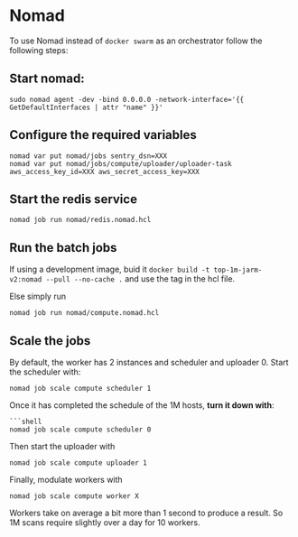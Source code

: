 # Nomad

To use Nomad instead of `docker swarm` as an orchestrator follow the following steps:

## Start nomad:
```shell
sudo nomad agent -dev -bind 0.0.0.0 -network-interface='{{ GetDefaultInterfaces | attr "name" }}'
```

## Configure the required variables
```shell
nomad var put nomad/jobs sentry_dsn=XXX
nomad var put nomad/jobs/compute/uploader/uploader-task aws_access_key_id=XXX aws_secret_access_key=XXX
```

## Start the redis service
```shell
nomad job run nomad/redis.nomad.hcl
```

## Run the batch jobs

If using a development image, buid it `docker build -t top-1m-jarm-v2:nomad --pull --no-cache .` and use the tag in the hcl file.

Else simply run
```shell
nomad job run nomad/compute.nomad.hcl
```

## Scale the jobs

By default, the worker has 2 instances and scheduler and uploader 0.
Start the scheduler with:
```shell
nomad job scale compute scheduler 1
```

Once it has completed the schedule of the 1M hosts, **turn it down with**:
```shell
```shell
nomad job scale compute scheduler 0
```

Then start the uploader with
```shell
nomad job scale compute uploader 1
```

Finally, modulate workers with 
```shell
nomad job scale compute worker X
```

Workers take on average a bit more than 1 second to produce a result. So 1M scans require slightly over a day for 10 workers. 